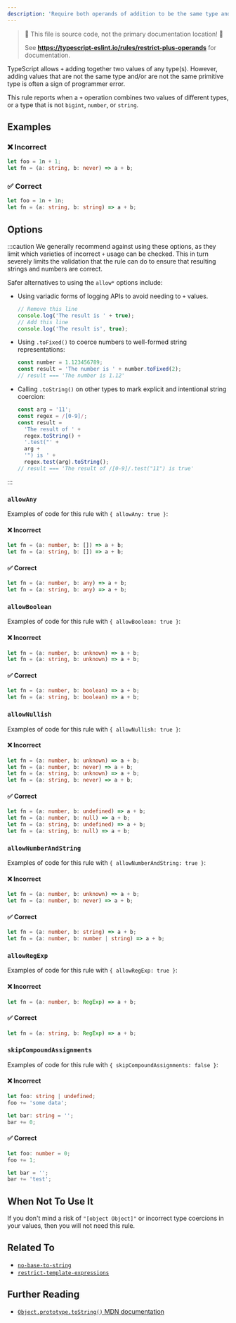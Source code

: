 ```yaml
---
description: 'Require both operands of addition to be the same type and be `bigint`, `number`, or `string`.'
---
```


> 🛑 This file is source code, not the primary documentation location! 🛑
>
> See **https://typescript-eslint.io/rules/restrict-plus-operands** for documentation.

TypeScript allows `+` adding together two values of any type(s).
However, adding values that are not the same type and/or are not the same primitive type is often a sign of programmer error.

This rule reports when a `+` operation combines two values of different types, or a type that is not `bigint`, `number`, or `string`.

## Examples

<!--tabs-->

### ❌ Incorrect

```ts
let foo = 1n + 1;
let fn = (a: string, b: never) => a + b;
```

### ✅ Correct

```ts
let foo = 1n + 1n;
let fn = (a: string, b: string) => a + b;
```

## Options

:::caution
We generally recommend against using these options, as they limit which varieties of incorrect `+` usage can be checked.
This in turn severely limits the validation that the rule can do to ensure that resulting strings and numbers are correct.

Safer alternatives to using the `allow*` options include:

- Using variadic forms of logging APIs to avoid needing to `+` values.
  ```ts
  // Remove this line
  console.log('The result is ' + true);
  // Add this line
  console.log('The result is', true);
  ```
- Using `.toFixed()` to coerce numbers to well-formed string representations:
  ```ts
  const number = 1.123456789;
  const result = 'The number is ' + number.toFixed(2);
  // result === 'The number is 1.12'
  ```
- Calling `.toString()` on other types to mark explicit and intentional string coercion:
  ```ts
  const arg = '11';
  const regex = /[0-9]/;
  const result =
    'The result of ' +
    regex.toString() +
    '.test("' +
    arg +
    '") is ' +
    regex.test(arg).toString();
  // result === 'The result of /[0-9]/.test("11") is true'
  ```

:::

### `allowAny`

Examples of code for this rule with `{ allowAny: true }`:

<!--tabs-->

#### ❌ Incorrect

```ts option='{ "allowAny": true }'
let fn = (a: number, b: []) => a + b;
let fn = (a: string, b: []) => a + b;
```

#### ✅ Correct

```ts option='{ "allowAny": true }'
let fn = (a: number, b: any) => a + b;
let fn = (a: string, b: any) => a + b;
```

### `allowBoolean`

Examples of code for this rule with `{ allowBoolean: true }`:

<!--tabs-->

#### ❌ Incorrect

```ts option='{ "allowBoolean": true }'
let fn = (a: number, b: unknown) => a + b;
let fn = (a: string, b: unknown) => a + b;
```

#### ✅ Correct

```ts option='{ "allowBoolean": true }'
let fn = (a: number, b: boolean) => a + b;
let fn = (a: string, b: boolean) => a + b;
```

### `allowNullish`

Examples of code for this rule with `{ allowNullish: true }`:

<!--tabs-->

#### ❌ Incorrect

```ts option='{ "allowNullish": true }'
let fn = (a: number, b: unknown) => a + b;
let fn = (a: number, b: never) => a + b;
let fn = (a: string, b: unknown) => a + b;
let fn = (a: string, b: never) => a + b;
```

#### ✅ Correct

```ts option='{ "allowNullish": true }'
let fn = (a: number, b: undefined) => a + b;
let fn = (a: number, b: null) => a + b;
let fn = (a: string, b: undefined) => a + b;
let fn = (a: string, b: null) => a + b;
```

### `allowNumberAndString`

Examples of code for this rule with `{ allowNumberAndString: true }`:

<!--tabs-->

#### ❌ Incorrect

```ts option='{ "allowNumberAndString": true }'
let fn = (a: number, b: unknown) => a + b;
let fn = (a: number, b: never) => a + b;
```

#### ✅ Correct

```ts option='{ "allowNumberAndString": true }'
let fn = (a: number, b: string) => a + b;
let fn = (a: number, b: number | string) => a + b;
```

### `allowRegExp`

Examples of code for this rule with `{ allowRegExp: true }`:

<!--tabs-->

#### ❌ Incorrect

```ts option='{ "allowRegExp": true }'
let fn = (a: number, b: RegExp) => a + b;
```

#### ✅ Correct

```ts option='{ "allowRegExp": true }'
let fn = (a: string, b: RegExp) => a + b;
```

### `skipCompoundAssignments`

Examples of code for this rule with `{ skipCompoundAssignments: false }`:

<!--tabs-->

#### ❌ Incorrect

```ts option='{ "skipCompoundAssignments": true }'
let foo: string | undefined;
foo += 'some data';

let bar: string = '';
bar += 0;
```

#### ✅ Correct

```ts option='{ "skipCompoundAssignments": true }'
let foo: number = 0;
foo += 1;

let bar = '';
bar += 'test';
```

## When Not To Use It

If you don't mind a risk of `"[object Object]"` or incorrect type coercions in your values, then you will not need this rule.

## Related To

- [`no-base-to-string`](./no-base-to-string.md)
- [`restrict-template-expressions`](./restrict-template-expressions.md)

## Further Reading

- [`Object.prototype.toString()` MDN documentation](https://developer.mozilla.org/en-US/docs/Web/JavaScript/Reference/Global_Objects/Object/toString)
